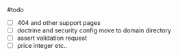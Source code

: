 #todo
- [ ] 404 and other support pages
- [ ] doctrine and security config move to domain directory 
- [ ] assert validation request
- [ ] price integer etc..